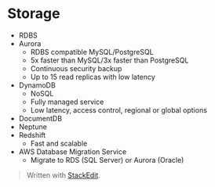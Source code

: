 
# Storage

- RDBS 
- Aurora
	- RDBS compatible MySQL/PostgreSQL
	- 5x faster than MySQL/3x faster than PostgreSQL
	- Continuous security backup
	- Up to 15 read replicas with low latency
- DynamoDB
	- NoSQL
	- Fully managed service
	- Low latency, access control, regional or global options
- DocumentDB
- Neptune
- Redshift 
	- Fast and scalable
- AWS Database Migration Service
	- Migrate to RDS (SQL Server) or Aurora (Oracle)

> Written with [StackEdit](https://stackedit.io/).
<!--stackedit_data:
eyJoaXN0b3J5IjpbLTEyNTQ0OTg1MjYsLTEwMTQwOTcxMDVdfQ
==
-->